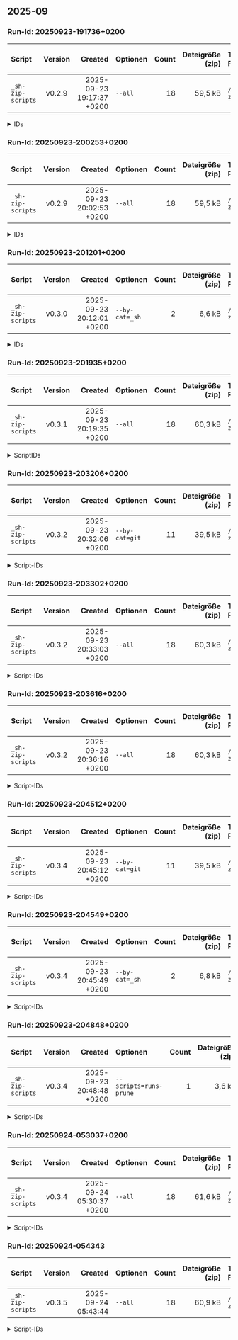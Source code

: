 ## 2025-09

### Run-Id: 20250923-191736+0200

| Script | Version | Created | Optionen | Count | Dateigröße (zip) | Target-ZIP-Path | Target-ZIP-Name | SHA256 | Quelle |
|:------ |:-------:| ------: |:-------- | ----: | ---------------: |:--------------- |:---------------- |:------:|:------ |
| `_sh-zip-scripts` | v0.2.9 | 2025-09-23 19:17:37 +0200 | `--all` | 18 | 59,5 kB | `/runs/bin/sh-zip-scripts` | `sh-zip-scripts-all.zip` | `96409d5c7bbae187fc4ddf3fa58681bec3b7c2eec2c88de3f4a0ab612d359444` | `canonical` |

<details><summary>IDs</summary>

`_sh-logger-inject _sh-zip-scripts audit-shellscripts bin-tree git-audit-read git-branch-restore git-branch-rm git-check git-ctx git-feature git-init git-pull git-push git-state git-sync prompt-starship runs-prune sh-zip-scripts `

</details>

### Run-Id: 20250923-200253+0200

| Script | Version | Created | Optionen | Count | Dateigröße (zip) | Target-ZIP-Path | Target-ZIP-Name | SHA256 | Quelle |
|:------ |:-------:| ------: |:-------- | ----: | ---------------: |:--------------- |:---------------- |:------:|:------ |
| `_sh-zip-scripts` | v0.2.9 | 2025-09-23 20:02:53 +0200 | `--all` | 18 | 59,5 kB | `/runs/bin/sh-zip-scripts` | `sh-zip-scripts-all.zip` | `bb86974900560b06d5ad940ce10190b3ee8fa4c26368479e32cc9511d16b8907` | `canonical` |

<details><summary>IDs</summary>

`_sh-logger-inject _sh-zip-scripts audit-shellscripts bin-tree git-audit-read git-branch-restore git-branch-rm git-check git-ctx git-feature git-init git-pull git-push git-state git-sync prompt-starship runs-prune sh-zip-scripts `

</details>

### Run-Id: 20250923-201201+0200

| Script | Version | Created | Optionen | Count | Dateigröße (zip) | Target-ZIP-Path | Target-ZIP-Name | SHA256 | Quelle |
|:------ |:-------:| ------: |:-------- | ----: | ---------------: |:--------------- |:---------------- |:------:|:------ |
| `_sh-zip-scripts` | v0.3.0 | 2025-09-23 20:12:01 +0200 | `--by-cat=_sh` | 2 | 6,6 kB | `/runs/bin/sh-zip-scripts` | `sh-zip-scripts-_sh.zip` | `f77bcde3dee4860342b1e95795ad7bc34ff3fbd5a933aabe8fd6c96051cfd6c1` | `canonical` |

<details><summary>IDs</summary>

`_sh-logger-inject _sh-zip-scripts `

</details>

### Run-Id: 20250923-201935+0200

| Script | Version | Created | Optionen | Count | Dateigröße (zip) | Target-ZIP-Path | Target-ZIP-Name | SHA256 | Quelle |
|:------ |:-------:| ------: |:-------- | ----: | ---------------: |:--------------- |:---------------- |:------:|:------ |
| `_sh-zip-scripts` | v0.3.1 | 2025-09-23 20:19:35 +0200 | `--all` | 18 | 60,3 kB | `/runs/bin/sh-zip-scripts` | `sh-zip-scripts-all.zip` | `a4a11004773250d6c293bbf756c0a07639eade5a7649534db91789f08220c879` | `canonical` |

<details><summary>ScriptIDs</summary>

`_sh-logger-inject`, `_sh-zip-scripts`, `audit-shellscripts`, `bin-tree`, `git-audit-read`, `git-branch-restore`, `git-branch-rm`, `git-check`, `git-ctx`, `git-feature`, `git-init`, `git-pull`, `git-push`, `git-state`, `git-sync`, `prompt-starship`, `runs-prune`, `sh-zip-scripts`

</details>

### Run-Id: 20250923-203206+0200

| Script | Version | Created | Optionen | Count | Dateigröße (zip) | Target-ZIP-Path | Target-ZIP-Name | SHA256 | Quelle |
|:------ |:-------:| ------: |:-------- | ----: | ---------------: |:--------------- |:---------------- |:------:|:------ |
| `_sh-zip-scripts` | v0.3.2 | 2025-09-23 20:32:06 +0200 | `--by-cat=git` | 11 | 39,5 kB | `/runs/bin/sh-zip-scripts` | `sh-zip-scripts-git.zip` | `38e06747df7d923a2bee6d5bdcc119bc6082c3b67c6d563ea742d8ff532f3205` | `canonical` |

<details><summary>Script-IDs</summary>



</details>

### Run-Id: 20250923-203302+0200

| Script | Version | Created | Optionen | Count | Dateigröße (zip) | Target-ZIP-Path | Target-ZIP-Name | SHA256 | Quelle |
|:------ |:-------:| ------: |:-------- | ----: | ---------------: |:--------------- |:---------------- |:------:|:------ |
| `_sh-zip-scripts` | v0.3.2 | 2025-09-23 20:33:03 +0200 | `--all` | 18 | 60,3 kB | `/runs/bin/sh-zip-scripts` | `sh-zip-scripts-all.zip` | `31247fb95dc03981d0f07c99e5a428375c3efdc42c2af497942c64cc480d5890` | `canonical` |

<details><summary>Script-IDs</summary>



</details>

### Run-Id: 20250923-203616+0200

| Script | Version | Created | Optionen | Count | Dateigröße (zip) | Target-ZIP-Path | Target-ZIP-Name | SHA256 | Quelle |
|:------ |:-------:| ------: |:-------- | ----: | ---------------: |:--------------- |:---------------- |:------:|:------ |
| `_sh-zip-scripts` | v0.3.2 | 2025-09-23 20:36:16 +0200 | `--all` | 18 | 60,3 kB | `/runs/bin/sh-zip-scripts` | `sh-zip-scripts-all.zip` | `14b547969ddb67c486c6cb536474cd2b55e8c107d04a2aad199c38635f27eb60` | `canonical` |

<details><summary>Script-IDs</summary>



</details>

### Run-Id: 20250923-204512+0200

| Script | Version | Created | Optionen | Count | Dateigröße (zip) | Target-ZIP-Path | Target-ZIP-Name | SHA256 | Quelle |
|:------ |:-------:| ------: |:-------- | ----: | ---------------: |:--------------- |:---------------- |:------:|:------ |
| `_sh-zip-scripts` | v0.3.4 | 2025-09-23 20:45:12 +0200 | `--by-cat=git` | 11 | 39,5 kB | `/runs/bin/sh-zip-scripts` | `sh-zip-scripts-git.zip` | `376addc17b547b666bf3290f5ece7ba3b1d2764cf8fcd58478a34a62081ebbfc` | `canonical` |

<details><summary>Script-IDs</summary>

`git-audit-read.sh`; `git-branch-restore.sh`; `git-branch-rm.sh`; `git-check.sh`; `git-ctx.sh`; `git-feature.sh`; `git-init.sh`; `git-pull.sh`; `git-push.sh`; `git-state.sh`; `git-sync.sh`

</details>

### Run-Id: 20250923-204549+0200

| Script | Version | Created | Optionen | Count | Dateigröße (zip) | Target-ZIP-Path | Target-ZIP-Name | SHA256 | Quelle |
|:------ |:-------:| ------: |:-------- | ----: | ---------------: |:--------------- |:---------------- |:------:|:------ |
| `_sh-zip-scripts` | v0.3.4 | 2025-09-23 20:45:49 +0200 | `--by-cat=_sh` | 2 | 6,8 kB | `/runs/bin/sh-zip-scripts` | `sh-zip-scripts-_sh.zip` | `617fddf2fcb9a466c6a64234efb36a680bdf0044a4adc98d75673435b8555a78` | `canonical` |

<details><summary>Script-IDs</summary>

`_sh-logger-inject.sh`; `_sh-zip-scripts.sh`

</details>

### Run-Id: 20250923-204848+0200

| Script | Version | Created | Optionen | Count | Dateigröße (zip) | Target-ZIP-Path | Target-ZIP-Name | SHA256 | Quelle |
|:------ |:-------:| ------: |:-------- | ----: | ---------------: |:--------------- |:---------------- |:------:|:------ |
| `_sh-zip-scripts` | v0.3.4 | 2025-09-23 20:48:48 +0200 | `--scripts=runs-prune` | 1 | 3,6 kB | `/runs/bin/sh-zip-scripts` | `sh-zip-scripts-runs-prune.zip` | `efaf8115571be0ad10588744d43439d786ed7e826a25648c75a300b1d90fbac5` | `canonical` |

<details><summary>Script-IDs</summary>

`runs-prune.sh`

</details>

### Run-Id: 20250924-053037+0200

| Script | Version | Created | Optionen | Count | Dateigröße (zip) | Target-ZIP-Path | Target-ZIP-Name | SHA256 | Quelle |
|:------ |:-------:| ------: |:-------- | ----: | ---------------: |:--------------- |:---------------- |:------:|:------ |
| `_sh-zip-scripts` | v0.3.4 | 2025-09-24 05:30:37 +0200 | `--all` | 18 | 61,6 kB | `/runs/bin/sh-zip-scripts` | `sh-zip-scripts-all.zip` | `36324ff8fcd5863da9a808ab0d85aae9012975797bff4cb4ce4a31ef2740e44b` | `canonical` |

<details><summary>Script-IDs</summary>

`_sh-logger-inject.sh`; `_sh-zip-scripts.sh`; `audit-shellscripts.sh`; `bin-tree.sh`; `git-audit-read.sh`; `git-branch-restore.sh`; `git-branch-rm.sh`; `git-check.sh`; `git-ctx.sh`; `git-feature.sh`; `git-init.sh`; `git-pull.sh`; `git-push.sh`; `git-state.sh`; `git-sync.sh`; `prompt-starship.sh`; `runs-prune.sh`; `sh-zip-scripts.sh`

</details>

### Run-Id: 20250924-054343

| Script | Version | Created | Optionen | Count | Dateigröße (zip) | Target-ZIP-Path | Target-ZIP-Name | SHA256 | Quelle |
|:------ |:-------:| ------: |:-------- | ----: | ---------------: |:--------------- |:---------------- |:------:|:------ |
| `_sh-zip-scripts` | v0.3.5 | 2025-09-24 05:43:44 | `--all` | 18 | 60,9 kB | `/runs/bin/sh-zip-scripts` | `sh-zip-scripts-all.zip` | `d10a12de8a6145e2e9e1810c5bf13ec936dfca4e04696c0f96e99094c9016aa3` | `canonical` |

<details><summary>Script-IDs</summary>

`_sh-logger-inject.sh`; `_sh-zip-scripts.sh`; `audit-shellscripts.sh`; `bin-tree.sh`; `git-audit-read.sh`; `git-branch-restore.sh`; `git-branch-rm.sh`; `git-check.sh`; `git-ctx.sh`; `git-feature.sh`; `git-init.sh`; `git-pull.sh`; `git-push.sh`; `git-state.sh`; `git-sync.sh`; `prompt-starship.sh`; `runs-prune.sh`; `sh-zip-scripts.sh`

</details>

